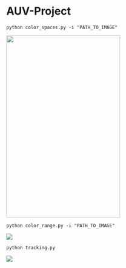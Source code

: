 # AUV-Project

```
python color_spaces.py -i "PATH_TO_IMAGE"
```
<img src="https://github.com/trns1997/AUV-Project/blob/master/color_spaces.png" width="300" height="480"/>

```
python color_range.py -i "PATH_TO_IMAGE"
```
<img src="https://github.com/trns1997/AUV-Project/blob/master/detect_color.gif"/>

```
python tracking.py
```
<img src="https://github.com/trns1997/AUV-Project/blob/master/optimizing.gif"/>

